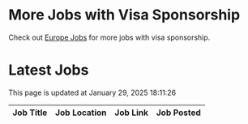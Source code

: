 # More Jobs with Visa Sponsorship

Check out [Europe Jobs](https://github.com/sureshparimi/europejobs#latest-jobs) for more jobs with visa sponsorship.

# Latest Jobs

This page is updated at January 29, 2025 18:11:26

| Job Title | Job Location | Job Link | Job Posted |
| --- | --- | --- | --- |
